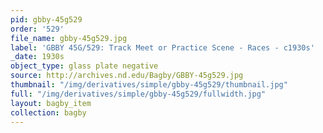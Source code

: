 ```yaml
---
pid: gbby-45g529
order: '529'
file_name: gbby-45g529.jpg
label: 'GBBY 45G/529: Track Meet or Practice Scene - Races - c1930s'
_date: 1930s
object_type: glass plate negative
source: http://archives.nd.edu/Bagby/GBBY-45g529.jpg
thumbnail: "/img/derivatives/simple/gbby-45g529/thumbnail.jpg"
full: "/img/derivatives/simple/gbby-45g529/fullwidth.jpg"
layout: bagby_item
collection: bagby
---
```

